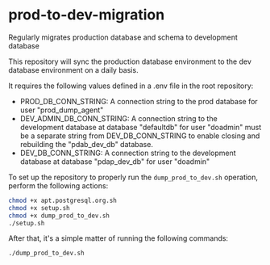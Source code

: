 # prod-to-dev-migration
Regularly migrates production database and schema to development database

This repository will sync the production database environment to the dev database environment on a daily basis.

It requires the following values defined in a .env file in the root repository:

* PROD_DB_CONN_STRING: A connection string to the prod database for user "prod_dump_agent"
* DEV_ADMIN_DB_CONN_STRING: A connection string to the development database at database "defaultdb" for user "doadmin" must be a separate string from DEV_DB_CONN_STRING to enable closing and rebuilding the "pdab_dev_db" database.
* DEV_DB_CONN_STRING: A connection string to the development database at database "pdap_dev_db" for user "doadmin"

To set up the repository to properly run the `dump_prod_to_dev.sh` operation, perform the following actions:
```bash
chmod +x apt.postgresql.org.sh
chmod +x setup.sh
chmod +x dump_prod_to_dev.sh
./setup.sh
```

After that, it's a simple matter of running the following commands:
```bash
./dump_prod_to_dev.sh
```
